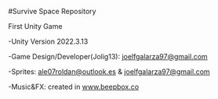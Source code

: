 #Survive Space Repository

First Unity Game

-Unity Version 2022.3.13

-Game Design/Developer(Jolig13): joelfgalarza97@gmail.com

-Sprites: ale07roldan@outlook.es & joelfgalarza97@gmail.com

-Music&FX: created in www.beepbox.co
